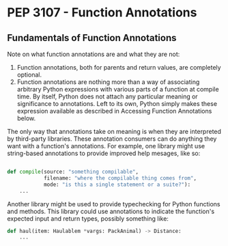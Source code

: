 # PEP 3107 - Function Annotations

## Fundamentals of Function Annotations

Note on what function annotations are and what they are not:

1. Function annotations, both for parents and return values, are completely optional.
2. Function annotations are nothing more than a way of associating arbitrary Python expressions with various parts of a function at compile time.
By itself, Python does not attach any particular meaning or significance to annotations. Left to its own, Python simply makes these expression available as described in Accessing Function Annotations below.

The only way that annotations take on meaning is when they are interpreted by third-party libraries. These annotation consumers can do anything they want with a function's annotations. For example, one library might use string-based annotations to provide improved help mesages, like so:

```python

def compile(source: "something compilable",
            filename: "where the compilable thing comes from",
            mode: "is this a single statement or a suite?"):
    ...
``` 

Another library might be used to provide typechecking for Python functions and methods. This library could use annotations to indicate the function's expected input and return types, possibly something like:

```python
def haul(item: Haulablem *vargs: PackAnimal) -> Distance:
    ...
```

